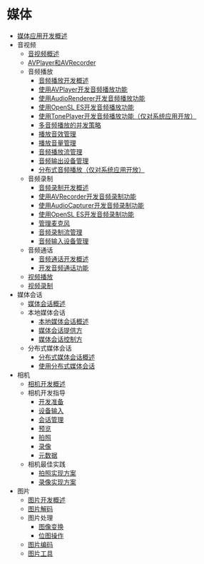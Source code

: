 # 媒体

- [媒体应用开发概述](media-application-overview.md)
- 音视频
  - [音视频概述](av-overview.md)
  - [AVPlayer和AVRecorder](avplayer-avrecorder-overview.md)
  - 音频播放
    - [音频播放开发概述](audio-playback-overview.md)
    - [使用AVPlayer开发音频播放功能](using-avplayer-for-playback.md)
    - [使用AudioRenderer开发音频播放功能](using-audiorenderer-for-playback.md)
    - [使用OpenSL ES开发音频播放功能](using-opensl-es-for-playback.md)
    - [使用TonePlayer开发音频播放功能（仅对系统应用开放）](using-toneplayer-for-playback.md)
    - [多音频播放的并发策略](audio-playback-concurrency.md)
    - [播放音效管理](audio-effect-management.md)
    - [播放音量管理](volume-management.md)
    - [音频播放流管理](audio-playback-stream-management.md)
    - [音频输出设备管理](audio-output-device-management.md)
    - [分布式音频播放（仅对系统应用开放）](distributed-audio-playback.md)
  - 音频录制
    - [音频录制开发概述](audio-recording-overview.md)
    - [使用AVRecorder开发音频录制功能](using-avrecorder-for-recording.md)
    - [使用AudioCapturer开发音频录制功能](using-audiocapturer-for-recording.md)
    - [使用OpenSL ES开发音频录制功能](using-opensl-es-for-recording.md)
    - [管理麦克风](mic-management.md)
    - [音频录制流管理](audio-recording-stream-management.md)
    - [音频输入设备管理](audio-input-device-management.md)
  - 音频通话
    - [音频通话开发概述](audio-call-overview.md)
    - [开发音频通话功能](audio-call-development.md)
  - [视频播放](video-playback.md)
  - [视频录制](video-recording.md)
- 媒体会话
  - [媒体会话概述](avsession-overview.md)
  - 本地媒体会话
    - [本地媒体会话概述](local-avsession-overview.md)
    - [媒体会话提供方](using-avsession-developer.md)
    - [媒体会话控制方](using-avsession-controller.md)
  - 分布式媒体会话
    - [分布式媒体会话概述](distributed-avsession-overview.md)
    - [使用分布式媒体会话](using-distributed-avsession.md)
- 相机
  - [相机开发概述](camera-overview.md)
  - 相机开发指导
    - [开发准备](camera-preparation.md)
    - [设备输入](camera-device-input.md)
    - [会话管理](camera-session-management.md)
    - [预览](camera-preview.md)
    - [拍照](camera-shooting.md)
    - [录像](camera-recording.md)
    - [元数据](camera-metadata.md)
  - 相机最佳实践
    - [拍照实现方案](camera-shooting-case.md)
    - [录像实现方案](camera-recording-case.md)
- 图片
  - [图片开发概述](image-overview.md)
  - [图片解码](image-decoding.md)
  - 图片处理
    - [图像变换](image-transformation.md)
    - [位图操作](image-pixelmap-operation.md)
  - [图片编码](image-encoding.md)
  - [图片工具](image-tool.md)
